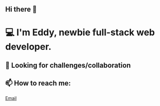 <h2> Hi there 👋</h2>


# 💻 I'm Eddy, newbie full-stack web developer.

## 🔭 Looking for challenges/collaboration

## 📫 How to reach me: 
[Email](mailto:contact@adrianedward.com)
<!--
**alwaysme85/alwaysme85** is a ✨ _special_ ✨ repository because its `README.md` (this file) appears on your GitHub profile.

Here are some ideas to get you started:

- 🔭 I’m currently working on ...
- 🌱 I’m currently learning ...
- 👯 I’m looking to collaborate on ...
- 🤔 I’m looking for help with ...
- 💬 Ask me about ...
- 📫 How to reach me: contact@adrianedward.com
- 😄 Pronouns: ...
- ⚡ Fun fact: ...
-->
